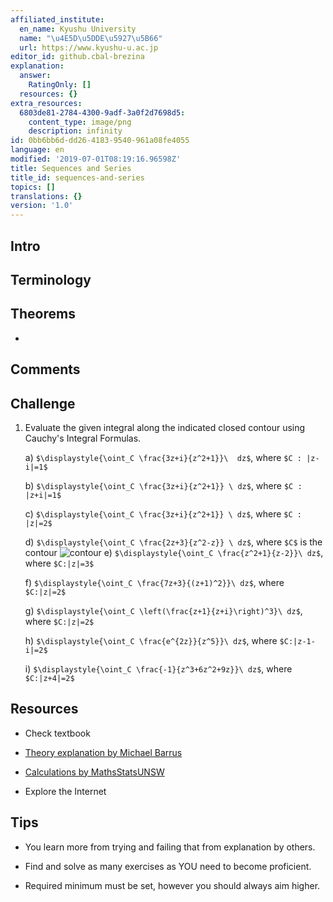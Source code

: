```yaml
---
affiliated_institute:
  en_name: Kyushu University
  name: "\u4E5D\u5DDE\u5927\u5B66"
  url: https://www.kyushu-u.ac.jp
editor_id: github.cbal-brezina
explanation:
  answer:
    RatingOnly: []
  resources: {}
extra_resources:
  6803de81-2784-4300-9adf-3a0f2d7698d5:
    content_type: image/png
    description: infinity
id: 0bb6bb6d-dd26-4183-9540-961a08fe4055
language: en
modified: '2019-07-01T08:19:16.96598Z'
title: Sequences and Series
title_id: sequences-and-series
topics: []
translations: {}
version: '1.0'
---
```


## Intro



## Terminology





## Theorems

- 





## Comments




## Challenge

1. Evaluate the given integral along the indicated closed contour using Cauchy's Integral Formulas.

   a)  `$\displaystyle{\oint_C \frac{3z+i}{z^2+1}}\  dz$`, where `$C : |z-i|=1$`
   
   b) `$\displaystyle{\oint_C \frac{3z+i}{z^2+1}} \ dz$`, where `$C : |z+i|=1$`
   
   c) `$\displaystyle{\oint_C \frac{3z+i}{z^2+1}} \ dz$`, where `$C : |z|=2$`
   
   d) `$\displaystyle{\oint_C \frac{2z+3}{z^2-z}} \ dz$`, where `$C$` is the contour
    ![contour](https://challenge-hub.com/api/v0/teachers/github.cbal-brezina/resources/public/6803de81-2784-4300-9adf-3a0f2d7698d5.png/6803de81-2784-4300-9adf-3a0f2d7698d5.png)
   e) `$\displaystyle{\oint_C \frac{z^2+1}{z-2}}\ dz$`, where `$C:|z|=3$`
   
   f) `$\displaystyle{\oint_C \frac{7z+3}{(z+1)^2}}\ dz$`, where `$C:|z|=2$`
   
   g) `$\displaystyle{\oint_C \left(\frac{z+1}{z+i}\right)^3}\ dz$`, where `$C:|z|=2$`
   
   h) `$\displaystyle{\oint_C \frac{e^{2z}}{z^5}}\ dz$`, where `$C:|z-1-i|=2$`
   
   i) `$\displaystyle{\oint_C \frac{-1}{z^3+6z^2+9z}}\ dz$`, where `$C:|z+4|=2$`



## Resources

- Check textbook

- [Theory explanation by Michael Barrus](https://youtu.be/gT9pK5OkM9Q)

- [Calculations by MathsStatsUNSW](https://youtu.be/WJOf4PfoHow)

- Explore the Internet

## Tips


- You learn more from trying and failing that from  explanation by others.

- Find and solve as many exercises as YOU need to become proficient.

- Required minimum must be set, however you should always aim higher.

